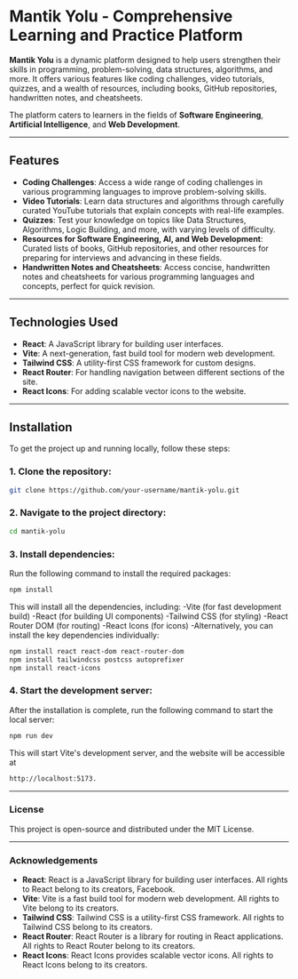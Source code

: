 # Mantik Yolu - Comprehensive Learning and Practice Platform

**Mantik Yolu** is a dynamic platform designed to help users strengthen their skills in programming, problem-solving, data structures, algorithms, and more. It offers various features like coding challenges, video tutorials, quizzes, and a wealth of resources, including books, GitHub repositories, handwritten notes, and cheatsheets. 

The platform caters to learners in the fields of **Software Engineering**, **Artificial Intelligence**, and **Web Development**.

---

## Features

- **Coding Challenges**: Access a wide range of coding challenges in various programming languages to improve problem-solving skills.
- **Video Tutorials**: Learn data structures and algorithms through carefully curated YouTube tutorials that explain concepts with real-life examples.
- **Quizzes**: Test your knowledge on topics like Data Structures, Algorithms, Logic Building, and more, with varying levels of difficulty.
- **Resources for Software Engineering, AI, and Web Development**: Curated lists of books, GitHub repositories, and other resources for preparing for interviews and advancing in these fields.
- **Handwritten Notes and Cheatsheets**: Access concise, handwritten notes and cheatsheets for various programming languages and concepts, perfect for quick revision.

---

## Technologies Used

- **React**: A JavaScript library for building user interfaces.
- **Vite**: A next-generation, fast build tool for modern web development.
- **Tailwind CSS**: A utility-first CSS framework for custom designs.
- **React Router**: For handling navigation between different sections of the site.
- **React Icons**: For adding scalable vector icons to the website.

---

## Installation

To get the project up and running locally, follow these steps:

### 1. Clone the repository:

```bash
git clone https://github.com/your-username/mantik-yolu.git
```
### 2.  Navigate to the project directory:

```bash
cd mantik-yolu
```

### 3. Install dependencies:
Run the following command to install the required packages:

```bash
npm install
```

This will install all the dependencies, including:
-Vite (for fast development build)
-React (for building UI components)
-Tailwind CSS (for styling)
-React Router DOM (for routing)
-React Icons (for icons)
-Alternatively, you can install the key dependencies individually:

```bash
npm install react react-dom react-router-dom
npm install tailwindcss postcss autoprefixer
npm install react-icons
```

### 4. Start the development server:
After the installation is complete, run the following command to start the local server:
```bash
npm run dev
```

This will start Vite's development server, and the website will be accessible at 
```bash
http://localhost:5173.
```
---

### License
This project is open-source and distributed under the MIT License.

---

### Acknowledgements

- **React**:  React is a JavaScript library for building user interfaces. All rights to React belong to its creators, Facebook.
- **Vite**: Vite is a fast build tool for modern web development. All rights to Vite belong to its creators.
- **Tailwind CSS**: Tailwind CSS is a utility-first CSS framework. All rights to Tailwind CSS belong to its creators.
- **React Router**: React Router is a library for routing in React applications. All rights to React Router belong to its creators.
- **React Icons**: React Icons provides scalable vector icons. All rights to React Icons belong to its creators.

